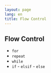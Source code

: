```yaml
---
layout: page
lang: en
title: Flow Control
---
```


Flow Control
------------

- `for`
- `repeat`
- `while`
- `if` - `elsif` - `else`

